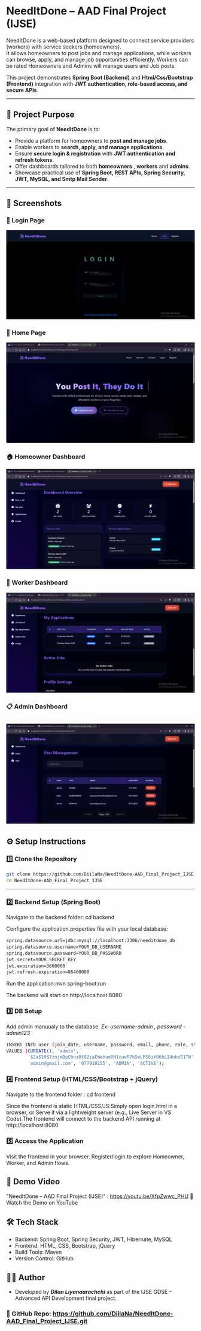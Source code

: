 # NeedItDone – AAD Final Project (IJSE)

NeedItDone is a web-based platform designed to connect service providers (workers) with service seekers (homeowners).  
It allows homeowners to post jobs and manage applications, while workers can browse, apply, and manage job opportunities efficiently. 
Workers can be rated Homeowners and Admins will manage users and Job posts.

This project demonstrates **Spring Boot (Backend)** and **Html/Css/Bootstrap (Frontend)** integration with **JWT authentication, role-based access, and secure APIs**.

---

## 🚀 Project Purpose
The primary goal of **NeedItDone** is to:
- Provide a platform for homeowners to **post and manage jobs**.
- Enable workers to **search, apply, and manage applications**.
- Ensure **secure login & registration** with **JWT authentication and refresh tokens**.
- Offer dashboards tailored to both **homeowners** , **workers** and **admins**.
- Showcase practical use of **Spring Boot, REST APIs, Spring Security, JWT, MySQL, and Smtp Mail Sender**.

---

## 📸 Screenshots

### 🔑 Login Page
![Login Page](FrontEnd/Assets/login.png)
### 🔑 Home Page
![Home Page](FrontEnd/Assets/Homepage.png)

### 🏠 Homeowner Dashboard
![Homeowner Dashboard](FrontEnd/Assets/HomeOwnerDash.png)

### 👷 Worker Dashboard
![Worker Dashboard](FrontEnd/Assets/Worler.png)

### 📋 Admin Dashboard
![Job Posting](FrontEnd/Assets/Admin.png)
---

## ⚙️ Setup Instructions

### 1️⃣ Clone the Repository
```bash
git clone https://github.com/DiilaNa/NeedItDone-AAD_Final_Project_IJSE.git
cd NeedItDone-AAD_Final_Project_IJSE
```

---
### 2️⃣ Backend Setup (Spring Boot)

Navigate to the backend folder: cd backend

Configure the application.properties file with your local database:
```bash
spring.datasource.url=jdbc:mysql://localhost:3306/needitdone_db
spring.datasource.username=YOUR_DB_USERNAME
spring.datasource.password=YOUR_DB_PASSWORD
jwt.secret=YOUR_SECRET_KEY
jwt.expiration=3600000
jwt.refresh.expiration=86400000
```

Run the application:mvn spring-boot:run

The backend will start on http://localhost:8080

### 3️⃣ DB Setup

Add admin manuualy to the database.
        *Ex: username-admin , password - admin123*
```bash
INSERT INTO user (join_date, username, password, email, phone, role, status) 
VALUES (CURDATE(), 'admin', 
        '$2a$10$7znjmDpCbnz8f82iaEWeHueDN1cueR7k5eLPS6iYO6bLI4nhxE1TW', 
        'admin@gmail.com', '077918155', 'ADMIN', 'ACTIVE');
```
### 4️⃣ Frontend Setup (HTML/CSS/Bootstrap + jQuery)

Navigate to the frontend folder : cd frontend

Since the frontend is static HTML/CSS/JS:Simply open login.html in a browser, or Serve it via a lightweight server (e.g., Live Server in VS Code).The frontend will connect to the backend API running at http://localhost:8080

### 5️⃣ Access the Application

Visit the frontend in your browser. Register/login to explore Homeowner, Worker, and Admin flows.

## 🎥 Demo Video

 "NeedItDone – AAD Final Project (IJSE)" : https://youtu.be/XfpZwwc_PHU 
📌 Watch the Demo on YouTube


## 🛠️ Tech Stack

- Backend: Spring Boot, Spring Security, JWT, Hibernate, MySQL
- Frontend: HTML, CSS, Bootstrap, jQuery
- Build Tools: Maven
- Version Control: GitHub

## 👨‍💻 Author
- Developed by ***Dilan Liyanaarachchi*** as part of the IJSE GDSE – Advanced API Development final project.

### 📌 GitHub Repo: https://github.com/DiilaNa/NeedItDone-AAD_Final_Project_IJSE.git

